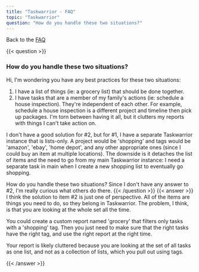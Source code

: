 ```yaml
---
title: "Taskwarrior - FAQ"
topic: "Taskwarrior"
question: "How do you handle these two situations?"
---
```


Back to the [FAQ](/support/faq)

{{< question >}}
### How do you handle these two situations?

Hi, I'm wondering you have any best practices for these two situations:

1. I have a list of things (ie: a grocery list) that should be done together.
2. I have tasks that are a member of my family's actions (ie: schedule a house inspection). They're independent of each other. For example, schedule a house inspection is a different project and timeline then pick up packages. I'm torn between having it all, but it clutters my reports with things I can't take action on.
 

I don't have a good solution for #2, but for #1, I have a separate Taskwarrior instance that is lists-only. A project would be 'shopping' and tags would be 'amazon', 'ebay', 'home depot', and any other appropriate ones (since I could buy an item at multiple locations). The downside is it detaches the list of items and the need to go from my main Taskwarrior instance: I need a separate task in main when I create a new shopping list to eventually go shopping.

 

How do you handle these two situations? Since I don't have any answer to #2, I'm really curious what others do there.
{{< /question >}}
{{< answer >}}
I think the solution to item #2 is just one of perspective.
All of the items are things you need to do, so they belong in Taskwarrior.
The problem, I think, is that you are looking at the whole set all the time.

You could create a custom report named 'grocery' that filters only tasks with a 'shopping' tag.
Then you just need to make sure that the right tasks have the right tag, and use the right report at the right time.

Your report is likely cluttered because you are looking at the set of all tasks as one list, and not as a collection of lists, which you pull out using tags.

{{< /answer >}}
